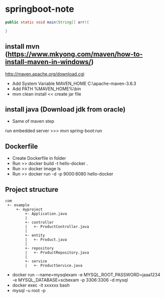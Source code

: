 # springboot-note
```java
public static void main(String[] arr){

}
```


## install mvn (https://www.mkyong.com/maven/how-to-install-maven-in-windows/)
http://maven.apache.org/download.cgi
- Add System Variable MAVEN_HOME  C:\apache-maven-3.6.3
- Add PATH %MAVEN_HOME%\bin
- mvn clean install  << create jar file

## install java (Download jdk from oracle)
- Same of maven step

run embedded server >>> mvn spring-boot:run

## Dockerfile
- Create Dockerfile in folder
- Run >> docker build -t hello-docker .
- Run >> docker image ls
- Run >> docker run -d -p 9000:8080 hello-docker




## Project structure
```
com
 +- example
     +- myproject
         +- Application.java
         |
         +- controller
         |   +- ProductController.java      
         |
         +- entity
         |   +- Product.java   
         |
         +- repository
         |   +- ProductRepository.java
         |
         +- service
         |   +- ProductService.java
```

- docker run --name=mysqlexam -e MYSQL_ROOT_PASSWORD=jaaa1234 -e MYSQL_DATABASE=scbexam -p 3306:3306 -d mysql
- docker exec -it xxxxxx bash
- mysql -u root -p
